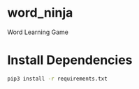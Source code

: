 # word_ninja
Word Learning Game

# Install Dependencies
```bash
pip3 install -r requirements.txt
```
